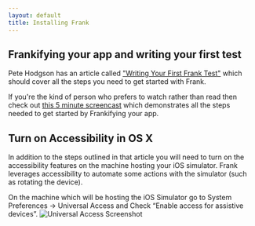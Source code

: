 ```yaml
---
layout: default
title: Installing Frank
---
```


## Frankifying your app and writing your first test

Pete Hodgson has an article called ["Writing Your First Frank Test"](http://blog.thepete.net/blog/2012/06/24/writing-your-first-frank-test/) which should cover all the steps you need to get started with Frank.

If you're the kind of person who prefers to watch rather than read then check out [this 5 minute screencast](https://vimeo.com/44224224) which demonstrates all the steps needed to get started by Frankifying your app.

## Turn on Accessibility in OS X

In addition to the steps outlined in that article you will need to turn on the accessibility features on the machine hosting your iOS simulator.  Frank leverages accessibility to automate some actions with the simulator (such as rotating the device).

On the machine which will be hosting the iOS Simulator go to System Preferences -> Universal Access
and Check “Enable access for assistive devices”.
![Universal Access Screenshot](images/screenshots/mac-universal-access.png)
